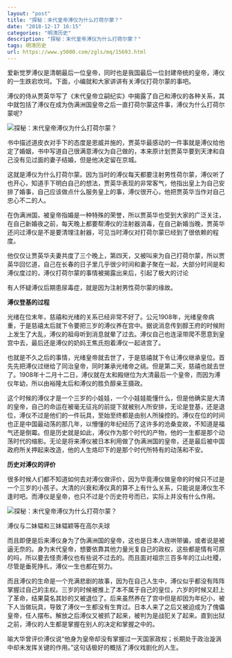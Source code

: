 ```yaml
---
layout: "post"
title: "探秘：末代皇帝溥仪为什么打荷尔蒙？"
date: "2018-12-17 16:15"
categories: "明清历史"
description: "探秘：末代皇帝溥仪为什么打荷尔蒙？"
tags: 明清历史
url: https://www.y5000.com/zgls/mq/15693.html
---
```






爱新觉罗溥仪是清朝最后一位皇帝，同时也是我国最后一位封建帝统的皇帝，溥仪的一生跌宕坎坷。下面，小编就和大家讲讲有关溥仪打荷尔蒙的事吧。

溥仪的侍从贾英华写了《末代皇帝立嗣纪实》中揭露了自己和溥仪的各种关系，其中就包括了溥仪在成为伪满洲国皇帝之后一直打荷尔蒙这件事，溥仪为什么打荷尔蒙呢?

![探秘：末代皇帝溥仪为什么打荷尔蒙？](/uploads/allimg/170302/6-1F302092600O1.JPG)

书中描述道皮衣对手下的态度是恩威并施的，贾英华最感动的一件事就是溥仪给他定了婚姻，书中写道自己很满意溥仪为自己做的，本来原计划贾英华要到天津和自己没有见过面的妻子结婚，但是他决定留在京城。

这就是溥仪为什么打荷尔蒙。因为当时的溥仪每天都要注射男性荷尔蒙，溥仪听了也开心，知道手下明白自己的想法，贾英华表现的非常客气，他指出皇上为自己安排了婚事，自己应该做点什么服务皇上的事，溥仪很开心，他把贾英华当作对自己忠心不二的人。

在伪满洲国，被皇帝指婚是一种特殊的荣誉，所以贾英华也受到大家的广泛关注，在自己新婚夜之前，每天晚上都要帮溥仪的注射器消毒，在自己新婚当晚，贾英华还问过溥仪是不是要清理注射器，可见当时溥仪对打荷尔蒙已经到了很依赖的程度。

他仅仅让贾英华夫妻共度了三个晚上，第四天，又被叫来为自己打荷尔蒙，所以贾英华回忆道，自己在长春的日子里几乎很少时间和妻子聚在一起，大部分时间是和溥仪度过的，溥仪打荷尔蒙的事情被揭露出来后，引起了极大的讨论

有人怀疑溥仪后期患尿毒症，就是因为注射男性荷尔蒙的缘故。

**溥仪登基的过程**

光绪在位末年，慈禧和光绪的关系已经非常不好了。公元1908年，光绪皇帝病重，于是慈禧太后就下令要把三岁的溥仪养在宫中。据说消息传到醇王府的时候附上发生了大乱，溥仪的祖母听到消息就晕了过去。溥仪自己也连滚带爬不愿意到皇宫中去，最后还是溥仪的奶妈王焦氏抱着溥仪一起进宫了。

也就是不久之后的事情，光绪皇帝就去世了，于是慈禧就下令让溥仪继承皇位。首先先把溥仪过继给了同治皇帝，同时兼承光绪帝之祧。但是第二天，慈禧也就去世了。1908年十二月十二日，溥仪就在太和殿继位为大清最后一个皇帝，而因为溥仪年幼，所以由裕隆太后和溥仪的胜负醇亲王摄政。

这个时候的溥仪才是一个三岁的小娃娃，一个小娃娃能懂什么，但是他确实是大清的皇帝，自己的命运在被毫无征兆的前提下就被别人所安排，无论是登基，还是退位，溥仪不过是他们的一件玩具，至始至终都是由别人所操控的。溥仪在位的时间也正是中国最动荡的那几年，以懵懂的年纪经历了这许多的沧桑变故，不知道是福气还是倒霉。但是历史就是如此，溥仪作为那个时代的产物，他的一生都是那个动荡时代的缩影。无论是将来溥仪被日本利用做了伪满洲国的皇帝，还是最后被中国政府所关押起来改造，他的人生烙印下的是那个时代所特有的动荡和不安。

**历史对溥仪的评价**

很多时候人们都不知道如何去对溥仪做评价，因为毕竟溥仪做皇帝的时候只不过是一个三岁的小孩子。大清的兴衰和溥仪真的算不上有什么关系，只能说是溥仪生不逢时吧。而溥仪是皇帝，也只不过是个历史符号而已，实际上并没有什么作用。

![探秘：末代皇帝溥仪为什么打荷尔蒙？](/uploads/allimg/170302/6-1F302092G4c1.JPG)

溥仪与二妹韫和三妹韫颖等在高尔夫球

而且即便是后来溥仪身为了伪满洲国的皇帝，这也是日本人连哄带骗，或者说是被逼无奈的。身为末代皇帝，想要依靠其他力量光复自己的政权，这些都是情有可原的吗，所以要去怪责溥仪也有些说不过去的。而且面对祖宗三百多年的江山社稷，尽管是垂死挣扎，溥仪一生也都在努力。

而且溥仪的生命是一个充满悲剧的故事，因为在自己人生中，溥仪似乎都没有阵阵掌握过自己的主权。三岁的时候被推上了本不属于自己的皇位，六岁的时候又赶上了革命，结果莫名其妙的又被退位了。后来虽然养在了宫中但是却因为年纪小，被下人当做玩具，导致了溥仪一生都没有生育过。日本人来了之后又被迫成为了傀儡皇帝，任人摆布。解放之后溥仪又被抓了起来，被判为是战犯关了起来。直到出狱之前，溥仪的人生都是掌握在别人的决定和掌握之中的。

喻大华曾评价溥仪说“他身为皇帝却没有掌握过一天国家政权；长期处于政治漩涡中却未发挥关键的作用。”这句话极好的概括了溥仪戏剧化的人生。
